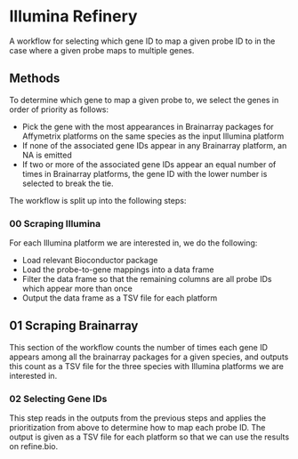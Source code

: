 # Illumina Refinery

A workflow for selecting which gene ID to map a given probe ID to in the case
where a given probe maps to multiple genes.

## Methods

To determine which gene to map a given probe to, we select the genes in order of priority as follows:

- Pick the gene with the most appearances in Brainarray packages for Affymetrix platforms on the same species as the input Illumina platform
- If none of the associated gene IDs appear in any Brainarray platform, an NA is emitted
- If two or more of the associated gene IDs appear an equal number of times in
  Brainarray platforms, the gene ID with the lower number is selected to break the tie.

The workflow is split up into the following steps:

### 00 Scraping Illumina

For each Illumina platform we are interested in, we do the following:

- Load relevant Bioconductor package
- Load the probe-to-gene mappings into a data frame
- Filter the data frame so that the remaining columns are all probe IDs which appear more than once
- Output the data frame as a TSV file for each platform

## 01 Scraping Brainarray

This section of the workflow counts the number of times each gene ID appears among all the brainarray packages for a given species, and outputs this count as a TSV file for the three species with Illumina platforms we are interested in.

### 02 Selecting Gene IDs

This step reads in the outputs from the previous steps and applies the prioritization from above to determine how to map each probe ID. The output is given as a TSV file for each platform so that we can use the results on refine.bio.
